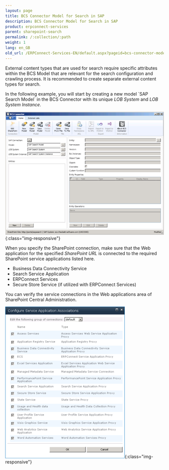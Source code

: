 ```yaml
---
layout: page
title: BCS Connector Model for Search in SAP
description: BCS Connector Model for Search in SAP
product: erpconnect-services
parent: sharepoint-search
permalink: /:collection/:path
weight: 1
lang: en_GB
old_url: /ERPConnect-Services-EN/default.aspx?pageid=bcs-connector-model-for-search-in-sap
---
```


External content types that are used for search require specific attributes within the BCS Model that are relevant for the search configuration and crawling process. It is recommended to create separate external content types for search.


In the following example, you will start by creating a new model ´SAP Search Model´ in the BCS Connector with its unique *LOB System* and *LOB System Instance*.

![BCS-Search-New-Model](/img/content/BCS-Search-New-Model.png){:class="img-responsive"}

When you specify the SharePoint connection, make sure that the Web application for the specified *SharePoint URL* is connected to the required SharePoint service applications listed here. 

- Business Data Connectivity Service
- Search Service Application
- ERPConnect Services
- Secure Store Service (if utilized with ERPConnect Services)

You can verify the service connections in the Web applications area of SharePoint Central Administration.

![BCS-Search-Web-Application-Connections](/img/content/BCS-Search-Web-Application-Connections.png){:class="img-responsive"}